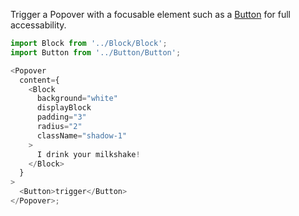 Trigger a Popover with a focusable element such as a [Button](/#/Components/Button) for full accessability.

```js
import Block from '../Block/Block';
import Button from '../Button/Button';

<Popover
  content={
    <Block
      background="white"
      displayBlock
      padding="3"
      radius="2"
      className="shadow-1"
    >
      I drink your milkshake!
    </Block>
  }
>
  <Button>trigger</Button>
</Popover>;
```

